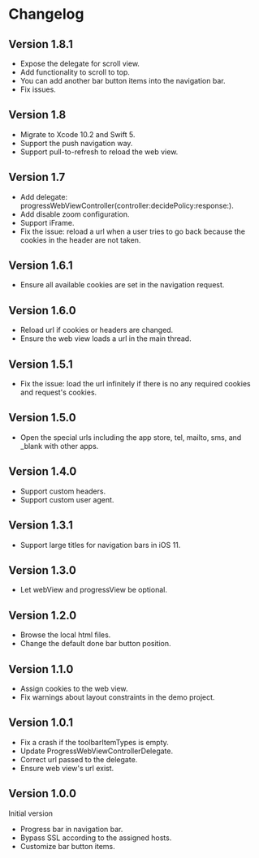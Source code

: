 # Changelog

## Version 1.8.1

- Expose the delegate for scroll view.
- Add functionality to scroll to top.
- You can add another bar button items into the navigation bar.
- Fix issues.

## Version 1.8

- Migrate to Xcode 10.2 and Swift 5.
- Support the push navigation way.
- Support pull-to-refresh to reload the web view.

## Version 1.7

- Add delegate: progressWebViewController(controller:decidePolicy:response:).
- Add disable zoom configuration.
- Support iFrame.
- Fix the issue: reload a url when a user tries to go back because the cookies in the header are not taken.

## Version 1.6.1

- Ensure all available cookies are set in the navigation request.

## Version 1.6.0

- Reload url if cookies or headers are changed.
- Ensure the web view loads a url in the main thread.

## Version 1.5.1

- Fix the issue: load the url infinitely if there is no any required cookies and request's cookies.

## Version 1.5.0

- Open the special urls including the app store, tel, mailto, sms, and \_blank with other apps.

## Version 1.4.0

- Support custom headers.
- Support custom user agent.

## Version 1.3.1

- Support large titles for navigation bars in iOS 11.

## Version 1.3.0

- Let webView and progressView be optional.

## Version 1.2.0

- Browse the local html files.
- Change the default done bar button position.

## Version 1.1.0

- Assign cookies to the web view.
- Fix warnings about layout constraints in the demo project.

## Version 1.0.1

- Fix a crash if the toolbarItemTypes is empty.
- Update ProgressWebViewControllerDelegate.
- Correct url passed to the delegate.
- Ensure web view's url exist.

## Version 1.0.0

Initial version

- Progress bar in navigation bar.
- Bypass SSL according to the assigned hosts.
- Customize bar button items.
